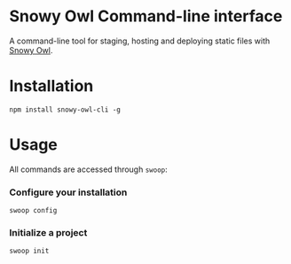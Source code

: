 Snowy Owl Command-line interface
========

A command-line tool for staging, hosting and deploying static files with [Snowy Owl](https://github.com/mhkeller/snowy-owl).

# Installation

````
npm install snowy-owl-cli -g
````

# Usage

All commands are accessed through `swoop`:

### Configure your installation

````
swoop config
````

### Initialize a project

````
swoop init
````

